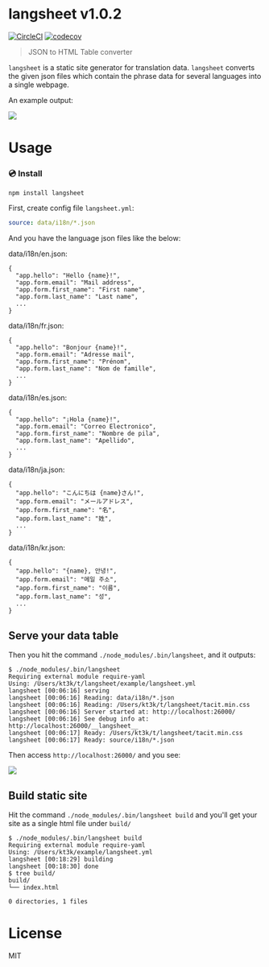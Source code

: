 # langsheet v1.0.2

[![CircleCI](https://circleci.com/gh/kt3k/langsheet.svg?style=svg)](https://circleci.com/gh/kt3k/langsheet)
[![codecov](https://codecov.io/gh/kt3k/langsheet/branch/master/graph/badge.svg)](https://codecov.io/gh/kt3k/langsheet)

> JSON to HTML Table converter

`langsheet` is a static site generator for translation data. `langsheet` converts the given json files which contain the phrase data for several languages into a single webpage.

An example output:

[![](https://kt3k.github.io/langsheet/media/screenshot.png)](https://kt3k.github.io/langsheet/)

# Usage

### :cd: Install

    npm install langsheet

First, create config file `langsheet.yml`:

```yml
source: data/i18n/*.json
```

And you have the language json files like the below:

data/i18n/en.json:
```
{
  "app.hello": "Hello {name}!",
  "app.form.email": "Mail address",
  "app.form.first_name": "First name",
  "app.form.last_name": "Last name",
  ...
}
```

data/i18n/fr.json:
```
{
  "app.hello": "Bonjour {name}!",
  "app.form.email": "Adresse mail",
  "app.form.first_name": "Prénom",
  "app.form.last_name": "Nom de famille",
  ...
}
```

data/i18n/es.json:
```
{
  "app.hello": "¡Hola {name}!",
  "app.form.email": "Correo Electronico",
  "app.form.first_name": "Nombre de pila",
  "app.form.last_name": "Apellido",
  ...
}
```

data/i18n/ja.json:
```
{
  "app.hello": "こんにちは {name}さん!",
  "app.form.email": "メールアドレス",
  "app.form.first_name": "名",
  "app.form.last_name": "姓",
  ...
}
```

data/i18n/kr.json:
```
{
  "app.hello": "{name}, 안녕!",
  "app.form.email": "메일 주소",
  "app.form.first_name": "이름",
  "app.form.last_name": "성",
  ...
}
```

## Serve your data table

Then you hit the command `./node_modules/.bin/langsheet`, and it outputs:

```
$ ./node_modules/.bin/langsheet
Requiring external module require-yaml
Using: /Users/kt3k/t/langsheet/example/langsheet.yml
langsheet [00:06:16] serving
langsheet [00:06:16] Reading: data/i18n/*.json
langsheet [00:06:16] Reading: /Users/kt3k/t/langsheet/tacit.min.css
langsheet [00:06:16] Server started at: http://localhost:26000/
langsheet [00:06:16] See debug info at: http://localhost:26000/__langsheet__
langsheet [00:06:17] Ready: /Users/kt3k/t/langsheet/tacit.min.css
langsheet [00:06:17] Ready: source/i18n/*.json
```

Then access `http://localhost:26000/` and you see:

<img src="https://kt3k.github.io/langsheet/media/screenshot.png" />

## Build static site

Hit the command `./node_modules/.bin/langsheet build` and you'll get your site as a single html file under `build/`

```
$ ./node_modules/.bin/langsheet build
Requiring external module require-yaml
Using: /Users/kt3k/example/langsheet.yml
langsheet [00:18:29] building
langsheet [00:18:30] done
$ tree build/
build/
└── index.html

0 directories, 1 files
```

# License

MIT
